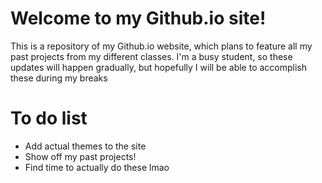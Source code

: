 # Welcome to my Github.io site!
This is a repository of my Github.io website, which plans to feature all my past projects from my different classes. I'm a busy student, so these updates will happen gradually, but hopefully I will be able to accomplish these during my breaks

# To do list
- Add actual themes to the site
- Show off my past projects!
- Find time to actually do these lmao